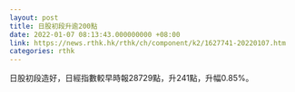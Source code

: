 ```yaml
---
layout: post
title: 日股初段升逾200點
date: 2022-01-07 08:13:43.000000000 +08:00
link: https://news.rthk.hk/rthk/ch/component/k2/1627741-20220107.htm
categories: rthk
---
```


日股初段造好，日經指數較早時報28729點，升241點，升幅0.85%。
